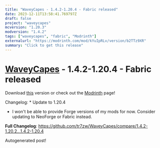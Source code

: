 ```yaml
---
title: "WaveyCapes - 1.4.2-1.20.4 - Fabric released"
date: 2023-12-11T13:58:41.769797Z
draft: false
project: "waveycapes"
mcversion: "1.20.3"
modversion: "1.4.2"
tags: ["waveycapes", "fabric", "Modrinth"]
externalurl: "https://modrinth.com/mod/kYuIpRLv/version/b2TTz9XR"
summary: "Click to get this release"
---
```

# [WaveyCapes](/project/waveycapes) - 1.4.2-1.20.4 - Fabric released
Download [this](https://modrinth.com/mod/kYuIpRLv/version/b2TTz9XR) version or check out the [Modrinth](https://modrinth.com/mod/kYuIpRLv) page!

Changelog: * Update to 1.20.4
* I won't be able to provide Forge versions of my mods for now. Consider updating to NeoForge or Fabric instead.

**Full Changelog**: https://github.com/tr7zw/WaveyCapes/compare/1.4.2-1.20.2...1.4.2-1.20.4

Autogenerated post!
